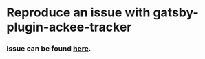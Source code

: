 # Reproduce an issue with gatsby-plugin-ackee-tracker

### Issue can be found [here](https://github.com/gatsby-uc/plugins/issues/106).
